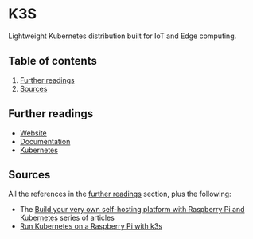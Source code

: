# K3S

Lightweight Kubernetes distribution built for IoT and Edge computing.

## Table of contents <!-- omit in toc -->

1. [Further readings](#further-readings)
1. [Sources](#sources)

## Further readings

- [Website]
- [Documentation]
- [Kubernetes]

## Sources

All the references in the [further readings] section, plus the following:

- The [Build your very own self-hosting platform with Raspberry Pi and Kubernetes] series of articles
- [Run Kubernetes on a Raspberry Pi with k3s]

<!-- project's references -->
[documentation]: https://docs.k3s.io/
[website]: https://k3s.io/

<!-- in-article references -->
[further readings]: #further-readings

<!-- internal references -->
[kubernetes]: README.md

<!-- external references -->
[build your very own self-hosting platform with raspberry pi and kubernetes]: https://kauri.io/build-your-very-own-self-hosting-platform-with-raspberry-pi-and-kubernetes/5e1c3fdc1add0d0001dff534/c
[run kubernetes on a raspberry pi with k3s]: https://opensource.com/article/20/3/kubernetes-raspberry-pi-k3s
